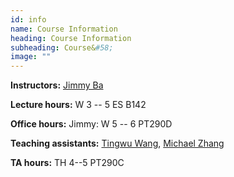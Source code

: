 ```yaml
---
id: info
name: Course Information
heading: Course Information
subheading: Course&#58; 
image: ""
---
```


**Instructors:**  [Jimmy Ba](http://jimmylba.github.com)

**Lecture hours:** W 3 -- 5 ES B142

**Office hours:** Jimmy: W 5 -- 6 PT290D 

**Teaching assistants:** [Tingwu Wang](http://www.cs.toronto.edu/~tingwuwang/), [Michael Zhang](https://michaelrzhang.github.io/)

**TA hours:** TH 4--5 PT290C
